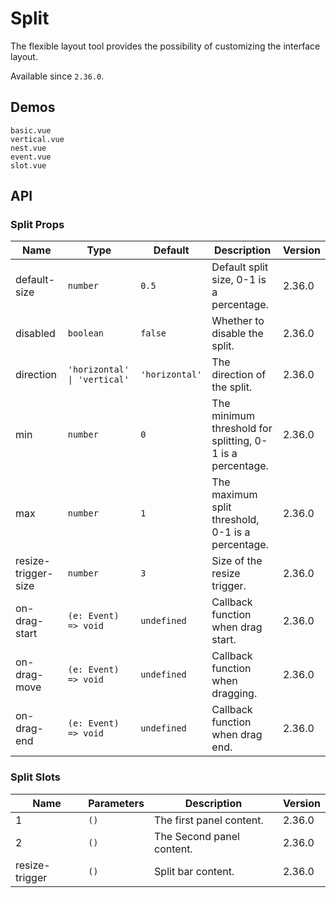 # Split

The flexible layout tool provides the possibility of customizing the interface layout.

Available since `2.36.0`.

## Demos

```demo
basic.vue
vertical.vue
nest.vue
event.vue
slot.vue
```

## API

### Split Props

| Name | Type | Default | Description | Version |
| --- | --- | --- | --- | --- |
| default-size | `number` | `0.5` | Default split size, 0-1 is a percentage. | 2.36.0 |
| disabled | `boolean` | `false` | Whether to disable the split. | 2.36.0 |
| direction | `'horizontal' \| 'vertical'` | `'horizontal'` | The direction of the split. | 2.36.0 |
| min | `number` | `0` | The minimum threshold for splitting, 0-1 is a percentage. | 2.36.0 |
| max | `number` | `1` | The maximum split threshold, 0-1 is a percentage. | 2.36.0 |
| resize-trigger-size | `number` | `3` | Size of the resize trigger. | 2.36.0 |
| on-drag-start | `(e: Event) => void` | `undefined` | Callback function when drag start. | 2.36.0 |
| on-drag-move | `(e: Event) => void` | `undefined` | Callback function when dragging. | 2.36.0 |
| on-drag-end | `(e: Event) => void` | `undefined` | Callback function when drag end. | 2.36.0 |

### Split Slots

| Name           | Parameters | Description               | Version |
| -------------- | ---------- | ------------------------- | ------- |
| 1              | `()`       | The first panel content.  | 2.36.0  |
| 2              | `()`       | The Second panel content. | 2.36.0  |
| resize-trigger | `()`       | Split bar content.        | 2.36.0  |
